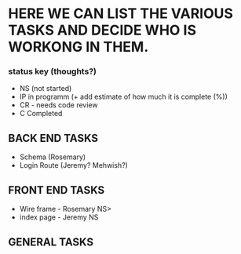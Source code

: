 # HERE WE CAN LIST THE VARIOUS TASKS AND DECIDE WHO IS WORKONG IN THEM. 

### status key (thoughts?)

- NS (not started)
- IP in programm  (+ add estimate of how much it is complete (%))
- CR - needs code review
- C Completed

## BACK END TASKS

- Schema (Rosemary)
- Login Route (Jeremy? Mehwish?)

## FRONT END TASKS
- Wire frame - Rosemary NS>
- index page - Jeremy NS


## GENERAL TASKS
